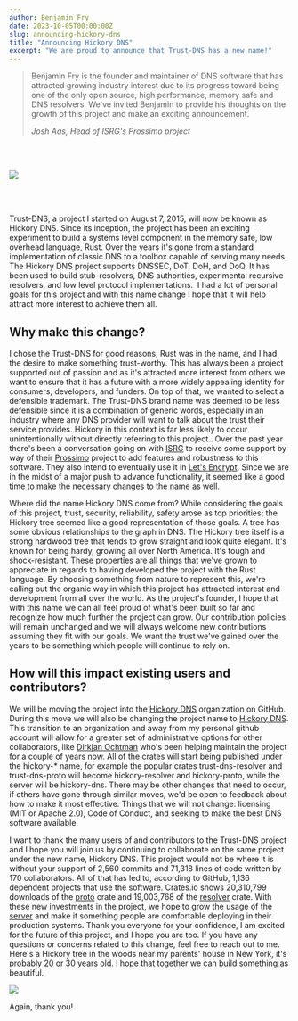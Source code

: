 ```yaml
---
author: Benjamin Fry
date: 2023-10-05T00:00:00Z
slug: announcing-hickory-dns
title: "Announcing Hickory DNS"
excerpt: "We are proud to announce that Trust-DNS has a new name!"
---
```


<div class="">
  <blockquote class="blockquote">
    <span class="quote"></span>
    <div class="quote-text">
      <p class="font-italic lh-170">Benjamin Fry is the founder and maintainer of DNS software that has attracted growing industry interest due to its progress toward being one of the only open source, high performance, memory safe and DNS resolvers. We've invited Benjamin to provide his thoughts on the growth of this project and make an exciting announcement.</p>
      <footer class="blockquote-footer"><cite title="Source Title">Josh Aas, Head of ISRG's Prossimo project</cite></footer>
    </div>
  </blockquote>
</div>

<br  />
<br  />

![](/images/blog/Hickory-DNS.png)

<br  />
<br  />

Trust-DNS, a project I started on August 7, 2015, will now be known as Hickory DNS. Since its inception, the project has been an exciting experiment to build a systems level component in the memory safe, low overhead language, Rust. Over the years it's gone from a standard implementation of classic DNS to a toolbox capable of serving many needs. The Hickory DNS project supports DNSSEC, DoT, DoH, and DoQ. It has been used to build stub-resolvers, DNS authorities, experimental recursive resolvers, and low level protocol implementations.  I had a lot of personal goals for this project and with this name change I hope that it will help attract more interest to achieve them all.

Why make this change?
---------------------

I chose the Trust-DNS for good reasons, Rust was in the name, and I had the desire to make something trust-worthy. This has always been a project supported out of passion and as it's attracted more interest from others we want to ensure that it has a future with a more widely appealing identity for consumers, developers, and funders. On top of that, we wanted to select a defensible trademark. The Trust-DNS brand name was deemed to be less defensible since it is a combination of generic words, especially in an industry where any DNS provider will want to talk about the trust their service provides. Hickory in this context is far less likely to occur unintentionally without directly referring to this project.. Over the past year there's been a conversation going on with [ISRG](https://www.abetterinternet.org/about/) to receive some support by way of their [Prossimo](https://www.memorysafety.org/about/) project to add features and robustness to this software. They also intend to eventually use it in [Let's Encrypt](https://letsencrypt.org/about/). Since we are in the midst of a major push to advance functionality, it seemed like a good time to make the necessary changes to the name as well.

Where did the name Hickory DNS come from? While considering the goals of this project, trust, security, reliability, safety arose as top priorities; the Hickory tree seemed like a good representation of those goals. A tree has some obvious relationships to the graph in DNS. The Hickory tree itself is a strong hardwood tree that tends to grow straight and look quite elegant. It's known for being hardy, growing all over North America. It's tough and shock-resistant. These properties are all things that we've grown to appreciate in regards to having developed the project with the Rust language. By choosing something from nature to represent this, we're calling out the organic way in which this project has attracted interest and development from all over the world. As the project's founder, I hope that with this name we can all feel proud of what's been built so far and recognize how much further the project can grow. Our contribution policies will remain unchanged and we will always welcome new contributions assuming they fit with our goals. We want the trust we've gained over the years to be something which people will continue to rely on.

How will this impact existing users and contributors?
-----------------------------------------------------

We will be moving the project into the [Hickory DNS](https://github.com/hickorydns) organization on GitHub. During this move we will also be changing the project name to [Hickory DNS](https://github.com/hickorydns/hickorydns). This transition to an organization and away from my personal github account will allow for a greater set of administrative options for other collaborators, like [Dirkjan Ochtman](https://github.com/djc) who's been helping maintain the project for a couple of years now. All of the crates will start being published under the hickory-* name, for example the popular crates trust-dns-resolver and trust-dns-proto will become hickory-resolver and hickory-proto, while the server will be hickory-dns. There may be other changes that need to occur, if others have gone through similar moves, we'd be open to feedback about how to make it most effective. Things that we will not change: licensing (MIT or Apache 2.0), Code of Conduct, and seeking to make the best DNS software available.

I want to thank the many users of and contributors to the Trust-DNS project and I hope you will join us by continuing to collaborate on the same project under the new name, Hickory DNS. This project would not be where it is without your support of 2,560 commits and 71,318 lines of code written by 170 collaborators. All of that has led to, according to GitHub, 1,136 dependent projects that use the software. Crates.io shows 20,310,799 downloads of the [proto](https://crates.io/crates/trust-dns-proto) crate and 19,003,768 of the [resolver](https://crates.io/crates/trust-dns-resolver) crate. With these new investments in the project, we hope to grow the usage of the [server](https://crates.io/crates/trust-dns) and make it something people are comfortable deploying in their production systems. Thank you everyone for your confidence, I am excited for the future of this project, and I hope you are too. If you have any questions or concerns related to this change, feel free to reach out to me. Here's a Hickory tree in the woods near my parents' house in New York, it's probably 20 or 30 years old. I hope that together we can build something as beautiful.

![](/images/blog/Hickory-trees.jpg)

Again, thank you!